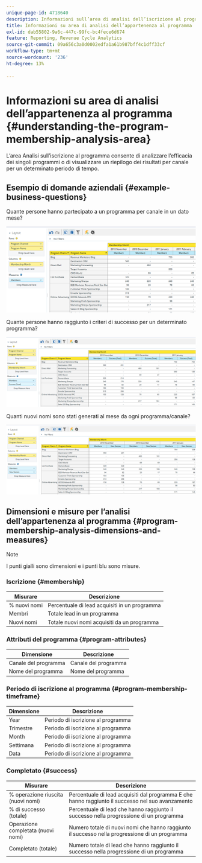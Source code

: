 ```yaml
---
unique-page-id: 4718640
description: Informazioni sull’area di analisi dell’iscrizione al programma - Documentazione di Marketo - Documentazione del prodotto
title: Informazioni su area di analisi dell’appartenenza al programma
exl-id: dab55802-9a6c-447c-99fc-bc4fece6d674
feature: Reporting, Revenue Cycle Analytics
source-git-commit: 09a656c3a0d0002edfa1a61b987bff4c1dff33cf
workflow-type: tm+mt
source-wordcount: '236'
ht-degree: 13%

---
```


# Informazioni su area di analisi dell’appartenenza al programma {#understanding-the-program-membership-analysis-area}

L’area Analisi sull’iscrizione al programma consente di analizzare l’efficacia dei singoli programmi o di visualizzare un riepilogo dei risultati per canale per un determinato periodo di tempo.

## Esempio di domande aziendali {#example-business-questions}

Quante persone hanno partecipato a un programma per canale in un dato mese?

![](assets/one-2.png)

Quante persone hanno raggiunto i criteri di successo per un determinato programma?

![](assets/two-2.png)

Quanti nuovi nomi sono stati generati al mese da ogni programma/canale?

![](assets/three-2.png)

## Dimensioni e misure per l’analisi dell’appartenenza al programma {#program-membership-analysis-dimensions-and-measures}

>[!NOTE]
>
>I punti gialli sono dimensioni e i punti blu sono misure.

### Iscrizione {#membership}

| Misurare | Descrizione |
|---|---|
| % nuovi nomi | Percentuale di lead acquisiti in un programma |
| Membri | Totale lead in un programma |
| Nuovi nomi | Totale nuovi nomi acquisiti da un programma |

### Attributi del programma {#program-attributes}

| Dimensione | Descrizione |
|---|---|
| Canale del programma | Canale del programma |
| Nome del programma | Nome del programma |

### Periodo di iscrizione al programma {#program-membership-timeframe}

| Dimensione | Descrizione |
|---|---|
| Year | Periodo di iscrizione al programma |
| Trimestre | Periodo di iscrizione al programma |
| Month | Periodo di iscrizione al programma |
| Settimana | Periodo di iscrizione al programma |
| Data | Periodo di iscrizione al programma |

### Completato {#success}

| Misurare | Descrizione |
|---|---|
| % operazione riuscita (nuovi nomi) | Percentuale di lead acquisiti dal programma E che hanno raggiunto il successo nel suo avanzamento |
| % di successo (totale) | Percentuale di lead che hanno raggiunto il successo nella progressione di un programma |
| Operazione completata (nuovi nomi) | Numero totale di nuovi nomi che hanno raggiunto il successo nella progressione di un programma |
| Completato (totale) | Numero totale di lead che hanno raggiunto il successo nella progressione di un programma |
